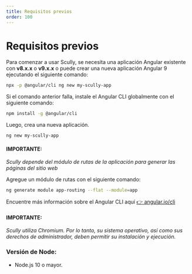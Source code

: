 ```yaml
---
title: Requisitos previos
order: 100
---
```


# Requisitos previos

Para comenzar a usar Scully, se necesita una aplicación Angular existente con **v8.x.x** o **v9.x.x** o puede crear una nueva aplicación Angular 9 ejecutando el siguiente comando:

```bash
npx -p @angular/cli ng new my-scully-app
```

Si el comando anterior falla, instale el Angular CLI globalmente con el siguiente comando:

```bash
npm install -g @angular/cli
```

Luego, crea una nueva aplicación.

```bash
ng new my-scully-app
```

#### IMPORTANTE:

_Scully depende del módulo de rutas de la aplicación para generar las páginas del sitio web_

Agregue un módulo de rutas con el siguiente comando:

```bash
ng generate module app-routing --flat --module=app
```

Encuentre más información sobre el Angular CLI aquí [👉 angular.io/cli](https://angular.io/cli)

#### IMPORTANTE:

_Scully utiliza Chromium. Por lo tanto, su sistema operativo, así como sus derechos de administrador, deben permitir su instalación y ejecución._

### Versión de Node:

- Node.js 10 o mayor.
